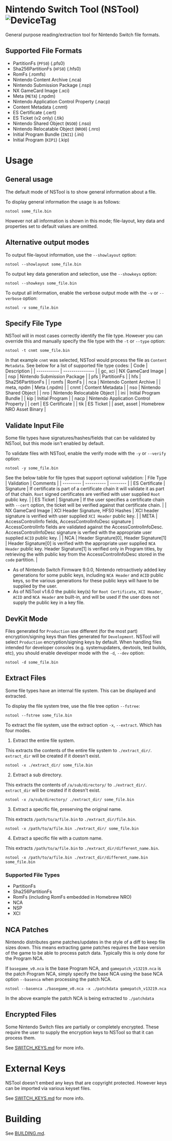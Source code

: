 # Nintendo Switch Tool (NSTool) ![DeviceTag](https://img.shields.io/badge/Device-SWITCH-e60012.svg)
General purpose reading/extraction tool for Nintendo Switch file formats.

## Supported File Formats
* PartitionFs (`PFS0`) (.pfs0)
* Sha256PartitionFs (`HFS0`) (.hfs0)
* RomFs (.romfs)
* Nintendo Content Archive (.nca)
* Nintendo Submission Package (.nsp)
* NX GameCard Image (.xci)
* Meta (`META`) (.npdm)
* Nintendo Application Control Property (.nacp)
* Content Metadata (.cnmt) 
* ES Certificate (.cert)
* ES Ticket (v2 only) (.tik)
* Nintendo Shared Object (`NSO0`) (.nso) 
* Nintendo Relocatable Object (`NRO0`) (.nro)
* Initial Program Bundle (`INI1`) (.ini)
* Initial Program (`KIP1`) (.kip)

# Usage
## General usage
The default mode of NSTool is to show general information about a file.

To display general information the usage is as follows:
```
nstool some_file.bin
```

However not all information is shown in this mode; file-layout, key data and properties set to default values are omitted.

## Alternative output modes
To output file-layout information, use the `--showlayout` option:
```
nstool --showlayout some_file.bin
```

To output key data generation and selection, use the `--showkeys` option:
```
nstool --showkeys some_file.bin
```

To output all information, enable the verbose output mode with the `-v` or `--verbose` option:
```
nstool -v some_file.bin
```

## Specify File Type
NSTool will in most cases correctly identify the file type. However you can override this and manually specify the file type with the `-t` or `--type` option:
```
nstool -t cnmt some_file.bin
```
In that example `cnmt` was selected, NSTool would process the file as `Content Metadata`. See below for a list of supported file type codes:
| Code        | Description |
| ----------- | --------------- |
| gc, xci     | NX GameCard Image |
| nsp         | Nintendo Submission Package |
| pfs         | PartitionFs |
| hfs         | Sha256PartitionFs |
| romfs       | RomFs |
| nca         | Nintendo Content Archive |
| meta, npdm  | Meta (.npdm) |
| cnmt        | Content Metadata |
| nso         | Nintendo Shared Object |
| nro         | Nintendo Relocatable Object |
| ini         | Initial Program Bundle |
| kip         | Initial Program |
| nacp        | Nintendo Application Control Property |
| cert        | ES Certificate |
| tik         | ES Ticket |
| aset, asset | Homebrew NRO Asset Binary |

## Validate Input File
Some file types have signatures/hashes/fields that can be validated by NSTool, but this mode isn't enabled by default.

To validate files with NSTool, enable the verify mode with the `-y` or `--verify` option:
```
nstool -y some_file.bin
```

See the below table for file types that support optional validation:
| File Type | Validation | Comments |
| --------- | ---------- | -------- |
| ES Certificate | Signature | If certificate is part of a certificate chain it will validate it as part of that chain. `Root` signed certificates are verified with user supplied `Root` public key. |
| ES Ticket | Signature | If the user specifies a certificate chain with `--cert` option, the ticket will be verified against that certificate chain. |
| NX GameCard Image | XCI Header Signature, HFS0 Hashes | XCI header signature is verified with user supplied `XCI Header` public key. |
| META | AccessControlInfo fields, AccessControlInfoDesc signature | AccessControlInfo fields are validated against the AccessControlInfoDesc. AccessControlInfoDesc signature is verfied with the appropriate user supplied `ACID` public key. |
| NCA | Header Signature[0], Header Signature[1] | Header Signature[0] is verified with the appropriate user supplied `NCA Header` public key. Header Signature[1] is verified only in Program titles, by retrieving the with public key from the AccessControlInfoDesc stored in the `code` partition. |

* As of Nintendo Switch Firmware 9.0.0, Nintendo retroactively added key generations for some public keys, including `NCA Header` and `ACID` public keys, so the various generations for these public keys will have to be supplied by the user.
* As of NSTool v1.6.0 the public key(s) for `Root Certificate`, `XCI Header`, `ACID` and `NCA Header` are built-in, and will be used if the user does not supply the public key in a key file.

## DevKit Mode
Files generated for `Production` use different (for the most part) encryption/signing keys than files generated for `Development`. NSTool will select `Production` encryption/signing keys by default.
When handling files intended for developer consoles (e.g. systemupdaters, devtools, test builds, etc), you should enable developer mode with the `-d`, `--dev` option:
```
nstool -d some_file.bin
```

## Extract Files
Some file types have an internal file system. This can be displayed and extracted.

To display the file system tree, use the file tree option `--fstree`:
```
nstool --fstree some_file.bin
```

To extract the file system, use the extract option `-x`, `--extract`. Which has four modes.

1) Extract the entire file system.

This extracts the contents of the entire file system to `./extract_dir/`. `extract_dir` will be created if it doesn't exist.
```
nstool -x ./extract_dir/ some_file.bin
```

2) Extract a sub directory.

This extracts the contents of `/a/sub/directory/` to `./extract_dir/`. `extract_dir` will be created if it doesn't exist.
```
nstool -x /a/sub/directory/ ./extract_dir/ some_file.bin
```

3) Extract a specific file, preserving the original name.

This extracts `/path/to/a/file.bin` to `./extract_dir/file.bin`.
```
nstool -x /path/to/a/file.bin ./extract_dir/ some_file.bin
```

4) Extract a specific file with a custom name.

This extracts `/path/to/a/file.bin` to `./extract_dir/different_name.bin`.
```
nstool -x /path/to/a/file.bin ./extract_dir/different_name.bin some_file.bin
```

### Supported File Types
* PartitionFs
* Sha256PartitionFs
* RomFs (including RomFs embedded in Homebrew NRO)
* NCA
* NSP
* XCI

## NCA Patches
Nintendo distributes game patches/updates in the style of a diff to keep file sizes down. This means extracting game patches requires the base version of the game to be able to process patch data. Typically this is only done for the Program NCA.

If `basegame_v0.nca` is the base Program NCA, and `gamepatch_v13219.nca` is the patch Program NCA, simply specify the base NCA using the base NCA option `--basenca` when processing the patch NCA.

```
nstool --basenca ./basegame_v0.nca -x ./patchdata gamepatch_v13219.nca
```
In the above example the patch NCA is being extracted to `./patchdata`

## Encrypted Files
Some Nintendo Switch files are partially or completely encrypted. These require the user to supply the encryption keys to NSTool so that it can process them. 

See [SWITCH_KEYS.md](/SWITCH_KEYS.md) for more info.

# External Keys
NSTool doesn't embed any keys that are copyright protected. However keys can be imported via various keyset files. 

See [SWITCH_KEYS.md](/SWITCH_KEYS.md) for more info.

# Building
See [BUILDING.md](/BUILDING.md).